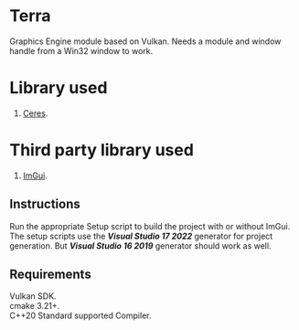# Terra
Graphics Engine module based on Vulkan. Needs a module and window handle from a Win32 window to work.

# Library used
1. [Ceres](https://github.com/razerx100/Ceres).

# Third party library used
1. [ImGui](https://github.com/ocornut/imgui).

## Instructions
Run the appropriate Setup script to build the project with or without ImGui. The setup scripts use the ***Visual Studio 17 2022*** generator for project generation. But ***Visual Studio 16 2019*** generator should work as well.

## Requirements
Vulkan SDK.\
cmake 3.21+.\
C++20 Standard supported Compiler.
